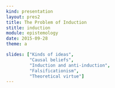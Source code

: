 ```yaml
---
kind: presentation
layout: pres2
title: The Problem of Induction
stitle: induction
module: epistemology
date: 2015-09-28
theme: a

slides: ["Kinds of ideas",
         "Causal beliefs",
         "Induction and anti-induction",
         "Falsificationism",
         "Theoretical virtue"]
---
```

